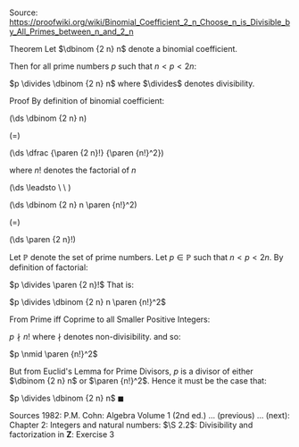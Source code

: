 # 

Source: https://proofwiki.org/wiki/Binomial_Coefficient_2_n_Choose_n_is_Divisible_by_All_Primes_between_n_and_2_n

Theorem
Let $\dbinom {2 n} n$ denote a binomial coefficient.

Then for all prime numbers $p$ such that $n < p < 2 n$:

$p \divides \dbinom {2 n} n$
where $\divides$ denotes divisibility.


Proof
By definition of binomial coefficient:














\(\ds \dbinom {2 n} n\)

\(=\)







\(\ds \dfrac {\paren {2 n}!} {\paren {n!}^2}\)





where $n!$ denotes the factorial of $n$








\(\ds \leadsto \ \ \)





\(\ds \dbinom {2 n} n \paren {n!}^2\)

\(=\)







\(\ds \paren {2 n}!\)










Let $\mathbb P$ denote the set of prime numbers.
Let $p \in \mathbb P$ such that $n < p < 2 n$.
By definition of factorial:

$p \divides \paren {2 n}!$
That is:

$p \divides \dbinom {2 n} n \paren {n!}^2$

From Prime iff Coprime to all Smaller Positive Integers:

$p \nmid n!$
where $\nmid$ denotes non-divisibility.
and so:

$p \nmid \paren {n!}^2$

But from Euclid's Lemma for Prime Divisors, $p$ is a divisor of either $\dbinom {2 n} n$ or $\paren {n!}^2$.
Hence it must be the case that:

$p \divides \dbinom {2 n} n$
$\blacksquare$


Sources
1982: P.M. Cohn: Algebra Volume 1 (2nd ed.) ... (previous) ... (next): Chapter $2$: Integers and natural numbers: $\S 2.2$: Divisibility and factorization in $\mathbf Z$: Exercise $3$




